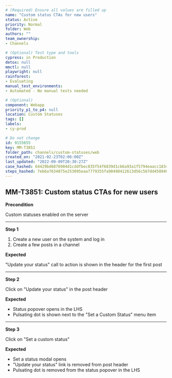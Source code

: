 ```yaml
---
# (Required) Ensure all values are filled up
name: "Custom status CTAs for new users"
status: Active
priority: Normal
folder: Web
authors: ""
team_ownership: 
- Channels

# (Optional) Test type and tools
cypress: in Production
detox: null
mmctl: null
playwright: null
rainforest: 
- Evaluating
manual_test_environments: 
- Automated - No manual tests needed

# (Optional)
component: Webapp
priority_p1_to_p4: null
location: Custom Statuses
tags: []
labels: 
- cy-prod

# Do not change
id: 9155655
key: MM-T3851
folder_path: channels/custom-statuses/web
created_on: "2021-02-23T02:06:00Z"
last_updated: "2022-09-09T20:30:27Z"
case_hashed: 64429bd6876904d1cddfbec835f54f6839d1cb6a93a1f5794eaacc18347597eb3249aa4d6e9c86ada446a7997b0e88c2
steps_hashed: 7eb6a7634875e253095eaa7779355fa90498412613d56c567dd4509400502e25275e1d1faacd4952b7c1e4ca0df116c9
---
```


## MM-T3851: Custom status CTAs for new users

**Precondition**

Custom statuses enabled on the server

---

**Step 1**

1. Create a new user on the system and log in
2. Create a few posts in a channel

**Expected**

"Update your status" call to action is shown in the header for the first post

---

**Step 2**

Click on "Update your status" in the post header

**Expected**

- Status popover opens in the LHS
- Pulsating dot is shown next to the "Set a Custom Status" menu item

---

**Step 3**

Click on "Set a custom status"

**Expected**

- Set a status modal opens
- "Update your status" link is removed from post header
- Pulsating dot is removed from the status popover in the LHS
